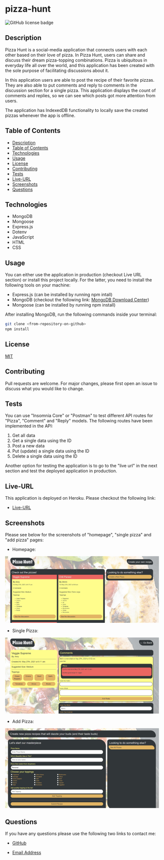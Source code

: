 # pizza-hunt
![GitHub license badge](https://img.shields.io/badge/license-MIT-blue.svg)

## Description

Pizza Hunt is a social-media application that connects users with each other based on their love of pizza. In Pizza Hunt, users can share and discuss their dream pizza-topping combinations. Pizza is ubiquitous in everyday life all over the world, and this application has been created with the sole purpose of facilitating discussions about it.

In this application users are able to post the recipe of their favorite pizzas. They are also able to put comments and reply to comments in the discussion section for a single pizza. This application displays the count of comments and replies, so we can see which posts got more attention from users.

The application has IndexedDB functionality to locally save the created pizzas whenever the app is offline.

## Table of Contents

* [Description](#description)
* [Table of Contents](#table-of-contents)
* [Technologies](#technologies)
* [Usage](#usage)
* [License](#license)
* [Contributing](#contributing)
* [Tests](#tests)
* [Live-URL](#Live-URL)
* [Screenshots](#screenshots)
* [Questions](#questions)

## Technologies

* MongoDB
* Mongoose
* Express.js
* Dotenv
* JavaScript
* HTML
* CSS

## Usage

You can either use the application in production (checkout Live URL section) or install this project locally. For the latter, you need to install the following tools on your machine:

* Express.js (can be installed by running npm intall)
* MongoDB (checkout the following link: [MongoDB Download Center](https://www.mongodb.com/try/download/community))
* Mongoose (can be installed by running npm install)

 After installing MongoDB, run the following commands inside your terminal:

```bash
git clone <from-repository-on-github>
npm install
```

## License

[MIT](https://choosealicense.com/licenses/mit/)

## Contributing

Pull requests are welcome. For major changes, please first open an issue to discuss what you would like to change.

## Tests

You can use "Insomnia Core" or "Postman" to test different API routes for "Pizza", "Comment" and "Reply" models. The following routes have been implemented in the API:
1. Get all data
2. Get a single data using the ID
2. Post a new data
3. Put (update) a single data using the ID
4. Delete a single data using the ID

Another option for testing the application is to go to the "live url" in the next section and test the deployed application in production.

## Live-URL

This application is deployed on Heroku. Please checkout the following link: 
* [Live-URL](https://pizza-hunt-526.herokuapp.com/)


## Screenshots

Please see below for the screenshots of "homepage", "single pizza" and "add pizza" pages:

* Homepage:

![alt=homepage](./utils/images/homepage.jpg)

* Single Pizza:

![alt=single-pizza](./utils/images/single-pizza.jpg)

* Add Pizza:

![alt=login](./utils/images/adding-pizza.jpg)


## Questions

If you have any questions please use the following two links to contact me:

* [GitHub](https://github.com/sshahram)

* [Email Address](mailto:shirin.shahram23@gmail.com)